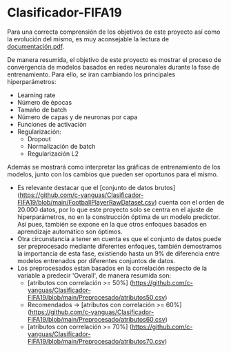 # Clasificador-FIFA19
 
Para una correcta comprensión de los objetivos de este proyecto así como la evolución del mismo, es muy aconsejable la lectura de [documentación.pdf](https://github.com/c-yanguas/Clasificador-FIFA19/blob/main/Documentacion.pdf).

De manera resumida, el objetivo de este proyecto es mostrar el proceso de convergencia de modelos basados en redes neuronales durante la fase de entrenamiento. Para ello, se iran cambiando los principales hiperparámetros:
- Learning rate
- Número de épocas
- Tamaño de batch
- Número de capas y de neuronas por capa
- Funciones de activación
- Regularización:
  - Dropout
  - Normalización de batch
  - Regularización L2

Además se mostrará como interpretar las gráficas de entrenamiento de los modelos, junto con los cambios que pueden ser oportunos para el mismo.

- Es relevante destacar que el [conjunto de datos brutos] (https://github.com/c-yanguas/Clasificador-FIFA19/blob/main/FootballPlayerRawDataset.csv) cuenta con el orden de 20.000 datos, por lo que este proyecto solo se centra en el ajuste de hiperparámetros, no en la construcción óptima de un modelo predictor. Así pues, también se expone en la  que otros enfoques basados en aprendizaje automático son óptimos.
- Otra circunstancia a tener en cuenta es que el conjunto de datos puede ser preprocesado mediante diferentes enfoques, también demostramos la importancia de esta fase, existiendo hasta un 9% de diferencia entre modelos entrenados por diferentes conjuntos de datos.
- Los preprocesados estan basados en la correlación respecto de la variable a predecir 'Overall', de manera resumida son:
  -   [atributos con correlación >= 50%] (https://github.com/c-yanguas/Clasificador-FIFA19/blob/main/Preprocesado/atributos50.csv)
  -   Recomendados -> [atributos con correlación >= 60%] (https://github.com/c-yanguas/Clasificador-FIFA19/blob/main/Preprocesado/atributos60.csv)
  -   [atributos con correlación >= 70%] (https://github.com/c-yanguas/Clasificador-FIFA19/blob/main/Preprocesado/atributos70.csv)



 
